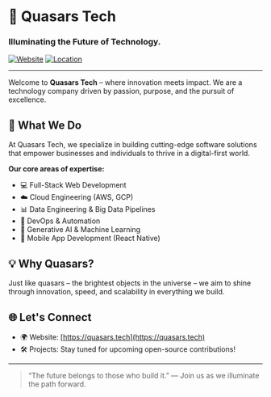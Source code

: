 # 🌌 Quasars Tech

### Illuminating the Future of Technology.

[![Website](https://img.shields.io/badge/Visit-Website-blue)](https://quasars.tech/)
[![Location](https://img.shields.io/badge/Location-India-orange)](#)

---

Welcome to **Quasars Tech** – where innovation meets impact. We are a technology company driven by passion, purpose, and the pursuit of excellence.

## 🚀 What We Do

At Quasars Tech, we specialize in building cutting-edge software solutions that empower businesses and individuals to thrive in a digital-first world.

**Our core areas of expertise:**
- 💻 Full-Stack Web Development  
- ☁️ Cloud Engineering (AWS, GCP)  
- 📊 Data Engineering & Big Data Pipelines  
- 🔐 DevOps & Automation  
- 🧠 Generative AI & Machine Learning  
- 📱 Mobile App Development (React Native)

## 💡 Why Quasars?

Just like quasars – the brightest objects in the universe – we aim to shine through innovation, speed, and scalability in everything we build.

## 🌐 Let's Connect

- 🌍 Website: [https://quasars.tech](https://quasars.tech)
- 🛠️ Projects: Stay tuned for upcoming open-source contributions!

---

> “The future belongs to those who build it.” — Join us as we illuminate the path forward.
